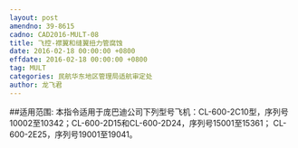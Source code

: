 ```yaml
---
layout: post
amendno: 39-8615
cadno: CAD2016-MULT-08
title: 飞控-襟翼和缝翼扭力管腐蚀
date: 2016-02-18 00:00:00 +0800
effdate: 2016-02-18 00:00:00 +0800
tag: MULT
categories: 民航华东地区管理局适航审定处
author: 龙飞君
---
```


##适用范围:
本指令适用于庞巴迪公司下列型号飞机：CL-600-2C10型，序列号10002至10342；CL-600-2D15和CL-600-2D24，序列号15001至15361；
CL-600-2E25，序列号19001至19041。

